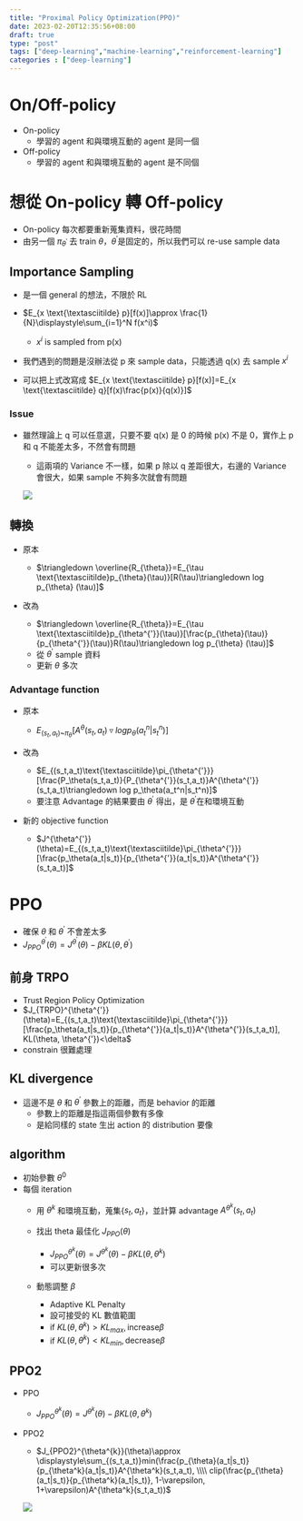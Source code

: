 ```yaml
---
title: "Proximal Policy Optimization(PPO)"
date: 2023-02-20T12:35:56+08:00
draft: true
type: "post"
tags: ["deep-learning","machine-learning","reinforcement-learning"]
categories : ["deep-learning"]
---
```


# On/Off-policy
- On-policy
    - 學習的 agent 和與環境互動的 agent 是同一個
- Off-policy
    - 學習的 agent 和與環境互動的 agent 是不同個

# 想從 On-policy 轉 Off-policy
- On-policy 每次都要重新蒐集資料，很花時間
- 由另一個 $\pi_{\theta^{'}}$ 去 train $\theta$，$\theta^{'}$是固定的，所以我們可以 re-use sample data

## Importance Sampling
- 是一個 general 的想法，不限於 RL
- $E_{x \text{\textasciitilde} p}[f(x)]\approx \frac{1}{N}\displaystyle\sum_{i=1}^N f(x^i)$
    - $x^i$ is sampled from p(x)

- 我們遇到的問題是沒辦法從 p 來 sample data，只能透過 q(x) 去 sample $x^i$

- 可以把上式改寫成 $E_{x \text{\textasciitilde} p}[f(x)]=E_{x \text{\textasciitilde} q}[f(x)\frac{p(x)}{q(x)}]$

### Issue
- 雖然理論上 q 可以任意選，只要不要 q(x) 是 0 的時候 p(x) 不是 0，實作上 p 和 q 不能差太多，不然會有問題
    - 這兩項的 Variance 不一樣，如果 p 除以 q 差距很大，右邊的 Variance 會很大，如果 sample 不夠多次就會有問題

    ![](/Blog/images/drl/ppo/importance-sample-issue.png)


## 轉換

- 原本

    - $\triangledown \overline{R_{\theta}}=E_{\tau \text{\textasciitilde}p_{\theta}(\tau)}[R(\tau)\triangledown log p_{\theta} (\tau)]$
- 改為
    - $\triangledown \overline{R_{\theta}}=E_{\tau \text{\textasciitilde}p_{\theta^{'}}(\tau)}[\frac{p_{\theta}(\tau)}{p_{\theta^{'}}(\tau)}R(\tau)\triangledown log p_{\theta} (\tau)]$
    - 從 $\theta^{'}$ sample 資料
    - 更新 $\theta$ 多次

### Advantage function
- 原本
    - $E_{(s_t,a_t)\text{\textasciitilde}\pi_{\theta}}[A^{\theta}(s_t,a_t)\triangledown log p_\theta(a_t^n|s_t^n)]$
- 改為
    - $E_{(s_t,a_t)\text{\textasciitilde}\pi_{\theta^{'}}}[\frac{P_\theta(s_t,a_t)}{P_{\theta^{'}}(s_t,a_t)}A^{\theta^{'}}(s_t,a_t)\triangledown log p_\theta(a_t^n|s_t^n)]$
    - 要注意 Advantage 的結果要由 $\theta^{'}$ 得出，是 $\theta^{'}$在和環境互動

- 新的 objective function
    - $J^{\theta^{'}}(\theta)=E_{(s_t,a_t)\text{\textasciitilde}\pi_{\theta^{'}}}[\frac{p_\theta(a_t|s_t)}{p_{\theta^{'}}(a_t|s_t)}A^{\theta^{'}}(s_t,a_t)]$

# PPO
- 確保 $\theta$ 和 $\theta^{'}$ 不會差太多
- $J_{PPO}^{\theta^{'}}(\theta)=J^{\theta^{'}}(\theta)-\beta KL(\theta, \theta^{'})$

## 前身 TRPO
- Trust Region Policy Optimization
- $J_{TRPO}^{\theta^{'}}(\theta)=E_{(s_t,a_t)\text{\textasciitilde}\pi_{\theta^{'}}}[\frac{p_\theta(a_t|s_t)}{p_{\theta^{'}}(a_t|s_t)}A^{\theta^{'}}(s_t,a_t)], KL(\theta, \theta^{'})<\delta$
- constrain 很難處理

## KL divergence
- 這邊不是 $\theta$ 和 $\theta^{'}$ 參數上的距離，而是 behavior 的距離
    - 參數上的距離是指這兩個參數有多像
    - 是給同樣的 state 生出 action 的 distribution 要像

## algorithm
- 初始參數 $\theta^0$
- 每個 iteration
    - 用 $\theta^k$ 和環境互動，蒐集{$s_t,a_t$}，並計算 advantage $A^{\theta^k}(s_t,a_t)$
    - 找出 theta 最佳化 $J_{PPO}(\theta)$
        - $J_{PPO}^{\theta^{k}}(\theta)=J^{\theta^{k}}(\theta)-\beta KL(\theta, \theta^{k})$
        - 可以更新很多次

    - 動態調整 $\beta$
        - Adaptive KL Penalty
        - 設可接受的 KL 數值範圍
        - if $KL(\theta,\theta^k)>KL_{max},\text{increase} \beta$
        - if $KL(\theta,\theta^k)<KL_{min},\text{decrease} \beta$

## PPO2

- PPO
    - $J_{PPO}^{\theta^{k}}(\theta)=J^{\theta^{k}}(\theta)-\beta KL(\theta, \theta^{k})$

- PPO2
    - $J_{PPO2}^{\theta^{k}}(\theta)\approx \displaystyle\sum_{(s_t,a_t)}min(\frac{p_{\theta}(a_t|s_t)}{p_{\theta^k}(a_t|s_t)}A^{\theta^k}(s_t,a_t), \\\\ 
    clip(\frac{p_{\theta}(a_t|s_t)}{p_{\theta^k}(a_t|s_t)}, 1-\varepsilon, 1+\varepsilon)A^{\theta^k}(s_t,a_t))$
    
    ![](/Blog/images/drl/ppo/ppo2.png)
